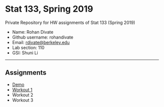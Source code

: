 # Stat 133, Spring 2019

Private Repository for HW assignments of Stat 133 (Spring 2019)

- Name: Rohan Divate
- Github username: rohandivate
- Email: rdivate@berkeley.edu
- Lab section: 110
- GSI: Shuni Li

-----

## Assignments

- [Demo](demo)
- [Workout 1](workout1)
- Workout 2
- Workout 3


